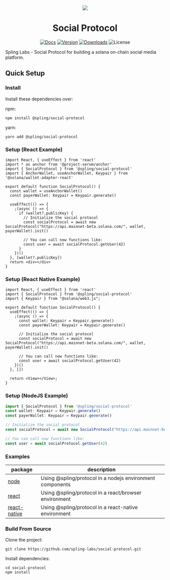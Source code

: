 <div align="center">
  <img src="https://raw.githubusercontent.com/spling-labs/social-protocol/main/assets/spling_header.jpg?token=GHSAT0AAAAAAB4FIHEKUMMNZX5LXPGD3SLYY5XG2RA" />

  <h1>Social Protocol</h1>
   <p>
    <a href="https://spling-labs.github.io/social-protocol/"><img alt="Docs" src="https://img.shields.io/badge/docs-typedoc-blueviolet" /></a>
    <a href="https://www.npmjs.com/package/@spling/social-protocol"><img alt="Version" src="https://img.shields.io/npm/v/@spling/social-protocol"/></a>
    <a href="https://www.npmjs.com/package/@spling/social-protocol"><img alt="Downloads" src="https://img.shields.io/npm/dm/@spling/social-protocol" /></a>
    <img alt="License" src="https://img.shields.io/npm/l/@spling/social-protocol" />
 </p>
</div>

Spling Labs - Social Protocol for building a solana on-chain social media platform.

## Quick Setup

### Install

Install these dependencies over:

npm:

```shell
npm install @spling/social-protocol
```

yarn:

```shell
yarn add @spling/social-protocol
```

### Setup (React Example)

```tsx
import React, { useEffect } from 'react'
import * as anchor from '@project-serum/anchor'
import { SocialProtocol } from '@spling/social-protocol'
import { AnchorWallet, useAnchorWallet, Keypair } from '@solana/wallet-adapter-react'

export default function SocialProtocol() {
  const wallet = useAnchorWallet()
  const payerWallet: Keypair = Keypair.generate()

  useEffect(() => {
    ;(async () => {
      if (wallet?.publicKey) {
        // Initialize the social protocol
        const socialProtocol = await new SocialProtocol("https://api.mainnet-beta.solana.com/", wallet, payerWallet).init()

        // You can call now functions like:
        const user = await socialProtocol.getUser(42) 
      }
    })()
  }, [wallet?.publicKey])
  return <div></div>
}
```

### Setup (React Native Example)

```tsx
import React, { useEffect } from 'react'
import { SocialProtocol } from '@spling/social-protocol'
import { Keypair } from "@solana/web3.js";

export default function SocialProtocol() {
  useEffect(() => {
    ;(async () => {
      const wallet: Keypair = Keypair.generate()
      const payerWallet: Keypair = Keypair.generate()

      // Initialize the social protocol
      const socialProtocol = await new SocialProtocol("https://api.mainnet-beta.solana.com/", wallet, payerWallet).init()

      // You can call now functions like:
      const user = await socialProtocol.getUser(42) 
    })()
  }, [])
  
  return <View></View>;
}
```

### Setup (NodeJS Example)

```js
import { SocialProtocol } from '@spling/social-protocol'
const wallet: Keypair = Keypair.generate()
const payerWallet: Keypair = Keypair.generate()

// Initialize the social protocol
const socialProtocol = await new SocialProtocol("https://api.mainnet-beta.solana.com/", wallet, payerWallet).init()

// You can call now functions like:
const user = await socialProtocol.getUser(42) 
```

### Examples

| package                                                                        | description                                               |
| ------------------------------------------------------------------------------ | --------------------------------------------------------- |
| [node](https://github.com/spling-labs/social-protocol/tree/main/examples/node) | Using @spling/protocol in a nodejs environment components |
| [react](https://github.com/spling-labs/social-protocol/tree/main/examples/react) | Using @spling/protocol in a react/browser environment   |
| [react-native](https://github.com/spling-labs/social-protocol/tree/main/examples/react-native) | Using @spling/protocol in a react-native environment |

### Build From Source

Clone the project:

```shell
git clone https://github.com/spling-labs/social-protocol.git
```

Install dependencies:

```shell
cd social-protocol
npm install
```
